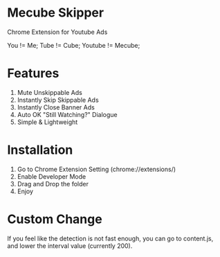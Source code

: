 # Mecube Skipper
Chrome Extension for Youtube Ads

You != Me; 
Tube != Cube; 
Youtube != Mecube;

# Features
1. Mute Unskippable Ads
2. Instantly Skip Skippable Ads
3. Instantly Close Banner Ads
4. Auto OK "Still Watching?" Dialogue
5. Simple & Lightweight


# Installation

1. Go to Chrome Extension Setting (chrome://extensions/)
2. Enable Developer Mode
3. Drag and Drop the folder 
4. Enjoy

# Custom Change

If you feel like the detection is not fast enough, you can go to content.js, and lower the interval value (currently 200).


